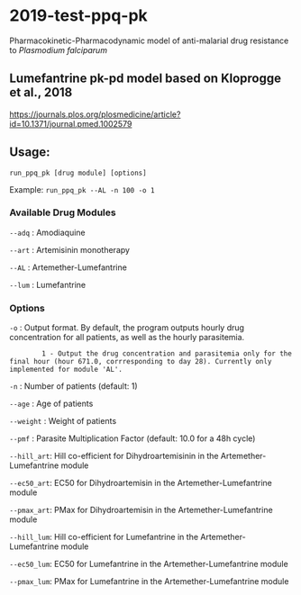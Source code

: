 # 2019-test-ppq-pk

Pharmacokinetic-Pharmacodynamic model of anti-malarial drug resistance to *Plasmodium falciparum*

## Lumefantrine pk-pd model based on Kloprogge et al., 2018
https://journals.plos.org/plosmedicine/article?id=10.1371/journal.pmed.1002579

## Usage:
 `run_ppq_pk [drug module] [options]`

Example: `run_ppq_pk --AL -n 100 -o 1`


### Available Drug Modules

`--adq`     : Amodiaquine

`--art`     : Artemisinin monotherapy

`--AL`      : Artemether-Lumefantrine 

`--lum`     : Lumefantrine

### Options

`-o`        : Output format. By default, the program outputs hourly drug concentration for all patients, as well as the hourly parasitemia. 

            1 - Output the drug concentration and parasitemia only for the final hour (hour 671.0, corrresponding to day 28). Currently only implemented for module 'AL'.

`-n`        : Number of patients (default: 1)

`--age`     : Age of patients

`--weight`  : Weight of patients

`--pmf`     : Parasite Multiplication Factor (default: 10.0 for a 48h cycle)


`--hill_art`: Hill co-efficient for Dihydroartemisinin in the Artemether-Lumefantrine module

`--ec50_art`: EC50 for Dihydroartemisin in the Artemether-Lumefantrine module

`--pmax_art`: PMax for Dihydroartemisin in the Artemether-Lumefantrine module


`--hill_lum`: Hill co-efficient for Lumefantrine in the Artemether-Lumefantrine module

`--ec50_lum`: EC50 for Lumefantrine in the Artemether-Lumefantrine module

`--pmax_lum`: PMax for Lumefantrine in the Artemether-Lumefantrine module